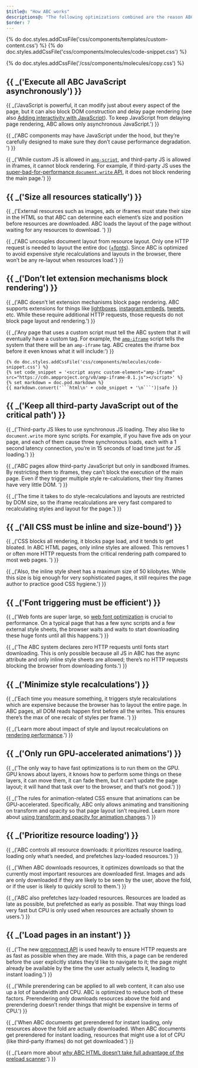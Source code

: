 ```yaml
---
$title@: "How ABC works"
descriptions@: "The following optimizations combined are the reason ABC pages are so fast they appear to load instantly."
$order: 7
---
```

{% do doc.styles.addCssFile('css/components/templates/custom-content.css') %}
{% do doc.styles.addCssFile('css/components/molecules/code-snippet.css') %}

<section class="ap--container">

  {% do doc.styles.addCssFile('/css/components/molecules/copy.css') %}
  <div class="ap-m-copy ap-m-copy-left-small">
    <h2>{{ _('Execute all ABC JavaScript asynchronously') }}</h2>
    <p>{{ _('JavaScript is powerful, it can modify just about every aspect of the page, but it can also block DOM construction and delay page rendering (see also <a href="https://developers.google.com/web/fundamentals/performance/critical-rendering-path/adding-interactivity-with-javascript">Adding interactivity with JavaScript</a>). To keep JavaScript from delaying page rendering, ABC allows only asynchronous JavaScript.') }}</p>
    <p>{{ _('ABC components may have JavaScript under the hood, but they’re carefully designed to make sure they don’t cause performance degradation. ') }}</p>
    <p>{{ _('While custom JS is allowed in <a href="../documentation/components/reference/amp-script.md"><code>amp-script</code></a>, and third-party JS is allowed in iframes, it cannot block rendering. For example, if third-party JS uses the <a href="http://www.stevesouders.com/blog/2012/04/10/dont-docwrite-scripts/">super-bad-for-performance <code>document.write</code> API</a>, it does not block rendering the main page.') }}</p>
  </div>

  <div class="ap-m-copy ap-m-copy-center-small">
    <h2>{{ _('Size all resources statically') }}</h2>
    <p>{{ _('External resources such as images, ads or iframes must state their size in the HTML so that ABC can determine each element’s size and position before resources are downloaded. ABC loads the layout of the page without waiting for any resources to download. ') }}</p>
    <p>{{ _('ABC uncouples document layout from resource layout. Only one HTTP request is needed to layout the entire doc (<a href="#font-triggering-must-be-efficient">+fonts</a>). Since ABC is optimized to avoid expensive style recalculations and layouts in the browser, there won’t be any re-layout when resources load.') }}</p>
  </div>

  <div class="ap-m-copy ap-m-copy-right-small">
    <h2>{{ _('Don’t let extension mechanisms block rendering') }}</h2>
    <p>{{ _('ABC doesn’t let extension mechanisms block page rendering. ABC supports extensions for things like <a href="../documentation/components/reference/amp-lightbox.md">lightboxes</a>, <a href="../documentation/components/reference/amp-instagram.md">instagram embeds</a>, <a href="../documentation/components/reference/amp-twitter.md">tweets</a>, etc. While these require additional HTTP requests, those requests do not block page layout and rendering.') }}</p>
    <p>{{ _('Any page that uses a custom script must tell the ABC system that it will eventually have a custom tag. For example, the <a href="../documentation/components/reference/amp-iframe.md"><code>amp-iframe</code></a> script tells the system that there will be an <code>amp-iframe</code> tag. ABC creates the iframe box before it even knows what it will include:') }}</p>

    {% do doc.styles.addCssFile('css/components/molecules/code-snippet.css') %}
    {% set code_snippet = '<script async custom-element="amp-iframe" src="https://cdn.ampproject.org/v0/amp-iframe-0.1.js"></script>' %}
    {% set markdown = doc.pod.markdown %}
    {{ markdown.convert('```html\n' + code_snippet + '\n```')|safe }}
  </div>

  <div class="ap-m-copy ap-m-copy-left-small">
    <h2>{{ _('Keep all third-party JavaScript out of the critical path') }}</h2>
    <p>{{ _('Third-party JS likes to use synchronous JS loading. They also like to <code>document.write</code> more sync scripts. For example, if you have five ads on your page, and each of them cause three synchronous loads, each with a 1 second latency connection, you’re in 15 seconds of load time just for JS loading.') }}</p>
    <p>{{ _('ABC pages allow third-party JavaScript but only in sandboxed iframes. By restricting them to iframes, they can’t block the execution of the main page. Even if they trigger multiple style re-calculations, their tiny iframes have very little DOM. ') }}</p>
    <p>{{ _('The time it takes to do style-recalculations and layouts are restricted by DOM size, so the iframe recalculations are very fast compared to recalculating styles and layout for the page.') }}</p>
  </div>

  <div class="ap-m-copy ap-m-copy-center-small">
    <h2>{{ _('All CSS must be inline and size-bound') }}</h2>
    <p>{{ _('CSS blocks all rendering, it blocks page load, and it tends to get bloated. In ABC HTML pages, only inline styles are allowed. This removes 1 or often more HTTP requests from the critical rendering path compared to most web pages. ') }}</p>
    <p>{{ _('Also, the inline style sheet has a maximum size of 50 kilobytes. While this size is big enough for very sophisticated pages, it still requires the page author to practice good CSS hygiene.') }}</p>
  </div>

  <div class="ap-m-copy ap-m-copy-right-small">
    <h2>{{ _('Font triggering must be efficient') }}</h2>
    <p>{{ _('Web fonts are super large, so <a href="https://developers.google.com/web/fundamentals/performance/optimizing-content-efficiency/webfont-optimization">web font optimization</a> is crucial to performance. On a typical page that has a few sync scripts and a few external style sheets, the browser waits and waits to start downloading these huge fonts until all this happens.') }}</p>
    <p>{{ _('The ABC system declares zero HTTP requests until fonts start downloading. This is only possible because all JS in ABC has the async attribute and only inline style sheets are allowed; there’s no HTTP requests blocking the browser from downloading fonts.') }}</p>
  </div>

  <div class="ap-m-copy ap-m-copy-left-small">
    <h2>{{ _('Minimize style recalculations') }}</h2>
    <p>{{ _('Each time you measure something, it triggers style recalculations which are expensive because the browser has to layout the entire page. In ABC pages, all DOM reads happen first before all the writes. This ensures there’s the max of one recalc of styles per frame. ') }}</p>
    <p>{{ _('Learn more about impact of style and layout recalculations on <a href="https://developers.google.com/web/fundamentals/performance/rendering/">rendering performance</a>.') }}</p>
  </div>

  <div class="ap-m-copy ap-m-copy-center-small">
    <h2>{{ _('Only run GPU-accelerated animations') }}</h2>
    <p>{{ _('The only way to have fast optimizations is to run them on the GPU. GPU knows about layers, it knows how to perform some things on these layers, it can move them, it can fade them, but it can’t update the page layout; it will hand that task over to the browser, and that’s not good.') }}</p>
    <p>{{ _('The rules for animation-related CSS ensure that animations can be GPU-accelerated. Specifically, ABC only allows animating and transitioning on transform and opacity so that page layout isn’t required. Learn more about <a href="https://developers.google.com/web/fundamentals/performance/rendering/stick-to-compositor-only-properties-and-manage-layer-count">using transform and opacity for animation changes</a>.') }}</p>
  </div>

  <div class="ap-m-copy ap-m-copy-left-small">
    <h2>{{ _('Prioritize resource loading') }}</h2>
    <p>{{ _('ABC controls all resource downloads: it prioritizes resource loading, loading only what’s needed, and prefetches lazy-loaded resources.') }}</p>
    <p>{{ _('When ABC downloads resources, it optimizes downloads so that the currently most important resources are downloaded first. Images and ads are only downloaded if they are likely to be seen by the user, above the fold, or if the user is likely to quickly scroll to them.') }}</p>
    <p>{{ _('ABC also prefetches lazy-loaded resources. Resources are loaded as late as possible, but prefetched as early as possible. That way things load very fast but CPU is only used when resources are actually shown to users.') }}</p>
  </div>

  <div class="ap-m-copy ap-m-copy-right-small">
    <h2>{{ _('Load pages in an instant') }}</h2>
    <p>{{ _('The new <a href="http://www.w3.org/TR/resource-hints/#dfn-preconnect">preconnect API</a> is used heavily to ensure HTTP requests are as fast as possible when they are made. With this, a page can be rendered before the user explicitly states they’d like to navigate to it; the page might already be available by the time the user actually selects it, leading to instant loading.') }}</p>
    <p>{{ _('While prerendering can be applied to all web content, it can also use up a lot of bandwidth and CPU. ABC is optimized to reduce both of these factors. Prerendering only downloads resources above the fold and prerendering doesn’t render things that might be expensive in terms of CPU.') }}</p>
    <p>{{ _('When ABC documents get prerendered for instant loading, only resources above the fold are actually downloaded. When ABC documents get prerendered for instant loading, resources that might use a lot of CPU (like third-party iframes) do not get downloaded.') }}</p>
    <p>{{ _('Learn more about <a href="https://medium.com/@cramforce/why-amp-html-does-not-take-full-advantage-of-the-preload-scanner-7e7f788aa94e">why ABC HTML doesn’t take full advantage of the preload scanner</a>.') }}</p>
  </div>

</section>
